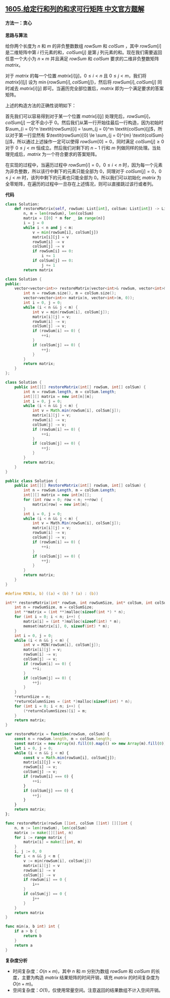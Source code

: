 ## [1605.给定行和列的和求可行矩阵 中文官方题解](https://leetcode.cn/problems/find-valid-matrix-given-row-and-column-sums/solutions/100000/gei-ding-xing-he-lie-de-he-qiu-ke-xing-j-u8dj)
#### 方法一：贪心

**思路与算法**

给你两个长度为 $n$ 和 $m$ 的非负整数数组 $\textit{rowSum}$ 和 $\textit{colSum}$ ，其中 $\textit{rowSum}[i]$ 是二维矩阵中第 $i$ 行元素的和，$\textit{colSum}[j]$ 是第 $j$ 列元素的和。现在我们需要返回任意一个大小为 $n \times m$ 并且满足 $\textit{rowSum}$ 和 $\textit{colSum}$ 要求的二维非负整数矩阵 $\textit{matrix}$。

对于 $\textit{matrix}$ 的每一个位置 $\textit{matrix}[i][j]$，$0 \le i < n$ 且 $0 \le j < m$，我们将 $\textit{matrix}[i][j]$ 设为 $\min\{\textit{rowSum}[i], \textit{colSum}[j]\}$，然后将 $\textit{rowSum}[i], \textit{colSum}[j]$ 同时减去 $\textit{matrix}[i][j]$ 即可。当遍历完全部位置后，$\textit{matrix}$ 即为一个满足要求的答案矩阵。

上述的构造方法的正确性说明如下：

首先我们可以容易得到对于某一个位置 $\textit{matrix}[i][j]$ 处理完后，$\textit{rowSum}[i]$，$\textit{colSum}[j]$ 一定不会小于 $0$。然后我们从第一行开始往最后一行构造，因为初始时 $\sum_{i = 0}^n \textit{rowSum}[i] = \sum_{j = 0}^m \textit{colSum}[j]$，所以对于第一行显然有 $\textit{rowSum}[0] \le \sum_{j = 0}^{m} \textit{colSum}[j]$，所以通过上述操作一定可以使得 $\textit{rowSum}[0] = 0$，同时满足 $\textit{colSum}[j] \ge 0$ 对于 $0 \le j < m$ 恒成立。然后我们对剩下的 $n - 1$ 行和 $m$ 列做同样的处理。当处理完成后，$\textit{matrix}$ 为一个符合要求的答案矩阵。

在实现的过程中，当遍历过程中 $\textit{rowSum}[i] = 0$，$0 \le i < n$ 时，因为每一个元素为非负整数，所以该行中剩下的元素只能全部为 $0$，同理对于 $\textit{colSum}[j] = 0$，$0 \le j < m$ 时，该列中剩下的元素也只能全部为 $0$。所以我们可以初始化 $\textit{matrix}$ 为全零矩阵，在遍历的过程中一旦存在上述情况，则可以直接跳过该行或者列。

**代码**

```Python [sol1-Python3]
class Solution:
    def restoreMatrix(self, rowSum: List[int], colSum: List[int]) -> List[List[int]]:
        n, m = len(rowSum), len(colSum)
        matrix = [[0] * m for _ in range(n)]
        i = j = 0
        while i < n and j < m:
            v = min(rowSum[i], colSum[j])
            matrix[i][j] = v
            rowSum[i] -= v
            colSum[j] -= v
            if rowSum[i] == 0:
                i += 1
            if colSum[j] == 0:
                j += 1
        return matrix
```

```C++ [sol1-C++]
class Solution {
public:
    vector<vector<int>> restoreMatrix(vector<int>& rowSum, vector<int>& colSum) {
        int n = rowSum.size(), m = colSum.size();
        vector<vector<int>> matrix(n, vector<int>(m, 0));
        int i = 0, j = 0;
        while (i < n && j < m) {
            int v = min(rowSum[i], colSum[j]);
            matrix[i][j] = v;
            rowSum[i] -= v;
            colSum[j] -= v;
            if (rowSum[i] == 0) {
                ++i;
            }
            if (colSum[j] == 0) {
                ++j;
            }
        }
        return matrix;
    }
};
```

```Java [sol1-Java]
class Solution {
    public int[][] restoreMatrix(int[] rowSum, int[] colSum) {
        int n = rowSum.length, m = colSum.length;
        int[][] matrix = new int[n][m];
        int i = 0, j = 0;
        while (i < n && j < m) {
            int v = Math.min(rowSum[i], colSum[j]);
            matrix[i][j] = v;
            rowSum[i] -= v;
            colSum[j] -= v;
            if (rowSum[i] == 0) {
                ++i;
            }
            if (colSum[j] == 0) {
                ++j;
            }
        }
        return matrix;
    }
}
```

```C# [sol1-C#]
public class Solution {
    public int[][] RestoreMatrix(int[] rowSum, int[] colSum) {
        int n = rowSum.Length, m = colSum.Length;
        int[][] matrix = new int[n][];
        for (int row = 0; row < n; ++row) {
            matrix[row] = new int[m];
        }
        int i = 0, j = 0;
        while (i < n && j < m) {
            int v = Math.Min(rowSum[i], colSum[j]);
            matrix[i][j] = v;
            rowSum[i] -= v;
            colSum[j] -= v;
            if (rowSum[i] == 0) {
                ++i;
            }
            if (colSum[j] == 0) {
                ++j;
            }
        }
        return matrix;
    }
}
```

```C [sol1-C]
#define MIN(a, b) ((a) < (b) ? (a) : (b))

int** restoreMatrix(int* rowSum, int rowSumSize, int* colSum, int colSumSize, int* returnSize, int** returnColumnSizes) {
    int n = rowSumSize, m = colSumSize;
    int **matrix = (int **)malloc(sizeof(int *) * n);
    for (int i = 0; i < n; i++) {
        matrix[i] = (int *)malloc(sizeof(int) * m);
        memset(matrix[i], 0, sizeof(int) * m);
    }
    int i = 0, j = 0;
    while (i < n && j < m) {
        int v = MIN(rowSum[i], colSum[j]);
        matrix[i][j] = v;
        rowSum[i] -= v;
        colSum[j] -= v;
        if (rowSum[i] == 0) {
            ++i;
        }
        if (colSum[j] == 0) {
            ++j;
        }
    }
    *returnSize = n;
    *returnColumnSizes = (int *)malloc(sizeof(int) * n);
    for (int i = 0; i < n; i++) {
        (*returnColumnSizes)[i] = m;
    }
    return matrix;
}
```

```JavaScript [sol1-JavaScript]
var restoreMatrix = function(rowSum, colSum) {
    const n = rowSum.length, m = colSum.length;
    const matrix = new Array(n).fill(0).map(() => new Array(m).fill(0));
    let i = 0, j = 0;
    while (i < n && j < m) {
        const v = Math.min(rowSum[i], colSum[j]);
        matrix[i][j] = v;
        rowSum[i] -= v;
        colSum[j] -= v;
        if (rowSum[i] === 0) {
            ++i;
        }
        if (colSum[j] === 0) {
            ++j;
        }
    }
    return matrix;
};
```

```go [sol1-Golang]
func restoreMatrix(rowSum []int, colSum []int) [][]int {
    n, m := len(rowSum), len(colSum)
    matrix := make([][]int, n)
    for i := range matrix {
        matrix[i] = make([]int, m)
    }
    i, j := 0, 0
    for i < n && j < m {
        v := min(rowSum[i], colSum[j])
        matrix[i][j] = v
        rowSum[i] -= v
        colSum[j] -= v
        if rowSum[i] == 0 {
            i++
        }
        if colSum[j] == 0 {
            j++
        }
    }
    return matrix
}

func min(a, b int) int {
    if a > b {
        return b
    }
    return a
}
```

**复杂度分析**

- 时间复杂度：$O(n \times m)$，其中 $n$ 和 $m$ 分别为数组 $\textit{rowSum}$ 和 $\textit{colSum}$ 的长度，主要为构造 $\textit{matrix}$ 结果矩阵的时间开销，填充 $\textit{matrix}$ 的时间复杂度为 $O(n + m)$。
- 空间复杂度：$O(1)$，仅使用常量空间。注意返回的结果数组不计入空间开销。